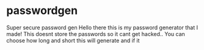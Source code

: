 # passwordgen
Super secure password gen
Hello there this is my password generator that I made! This doesnt store the passwords so it cant get hacked.. You can choose how long and short this will generate and if it 

